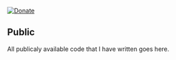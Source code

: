  [![Donate](https://img.shields.io/badge/Donate-PayPal-green.svg?style=for-the-badge&logo=appveyor)](https://www.paypal.com/cgi-bin/webscr?cmd=_s-xclick&hosted_button_id=YUV3GZF22HZQC&source=url)

## Public
All publicaly available code that I have written goes here.
